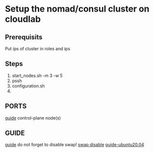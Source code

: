 # Setup the nomad/consul cluster on cloudlab

## Prerequisits
Put ips of cluster in roles and ips
## Steps
1. start_nodes.sh -m 3 -w 5
2. pssh
3. configuration.sh
4. 

## PORTS
[guide](https://kubernetes.io/docs/setup/production-environment/tools/kubeadm/install-kubeadm/)
control-plane node(s)

## GUIDE
[guide](https://kubernetes.io/docs/setup/production-environment/tools/kubeadm/install-kubeadm/)
do not forget to disable swap!
[swap disable](https://graspingtech.com/disable-swap-ubuntu/)
[guide-ubuntu20.04](https://computingforgeeks.com/deploy-kubernetes-cluster-on-ubuntu-with-kubeadm/)
